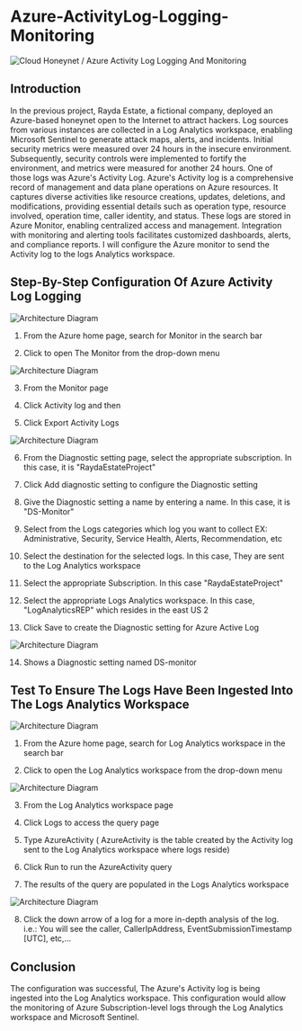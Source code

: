 # Azure-ActivityLog-Logging-Monitoring

![Cloud Honeynet / Azure Activity Log Logging And Monitoring](https://i.imgur.com/vYEyapb.jpg)

## Introduction

In the previous project, Rayda Estate, a fictional company, deployed an Azure-based honeynet open to the Internet to attract  hackers. Log sources from various instances are collected in a Log Analytics workspace, enabling Microsoft Sentinel to generate attack maps, alerts, and incidents. Initial security metrics were measured over 24 hours in the insecure environment. Subsequently, security controls were implemented to fortify the environment, and metrics were measured for another 24 hours. One of those logs was Azure's Activity Log.
Azure's Activity log is a comprehensive record of management and data plane operations on Azure resources. It captures diverse activities like resource creations, updates, deletions, and modifications, providing essential details such as operation type, resource involved, operation time, caller identity, and status. These logs are stored in Azure Monitor, enabling centralized access and management. Integration with monitoring and alerting tools facilitates customized dashboards, alerts, and compliance reports. I will configure the Azure monitor to send the Activity log to the logs Analytics workspace. 

## Step-By-Step Configuration Of Azure Activity Log Logging

![Architecture Diagram](https://i.imgur.com/rXoG07d.jpg)

1. From the Azure home page, search for Monitor in the search bar

2. Click to open The Monitor from the drop-down menu

![Architecture Diagram](https://i.imgur.com/SBpcXUH.jpg)

3. From the Monitor page

4. Click Activity log and then

5. Click Export Activity Logs

![Architecture Diagram](https://i.imgur.com/yGowO5L.jpg)

6. From the Diagnostic setting page, select the appropriate subscription. In this case, it is "RaydaEstateProject" 

7. Click Add diagnostic setting to configure the Diagnostic setting

8. Give the Diagnostic setting a name by entering a name. In this case, it is "DS-Monitor"

9. Select from the Logs categories which log you want to collect
  EX: Administrative, Security, Service Health, Alerts, Recommendation, etc

10. Select the destination for the selected logs. In this case, They are sent to the Log Analytics workspace

11. Select the appropriate Subscription. In this case "RaydaEstateProject"

12. Select the appropriate Logs Analytics workspace. In this case, "LogAnalyticsREP" which resides in the east US 2

13. Click Save to create the Diagnostic setting for Azure Active Log

![Architecture Diagram](https://i.imgur.com/p3Ykccq.jpg)

14. Shows a Diagnostic setting named DS-monitor
    
## Test To Ensure The Logs Have Been Ingested Into The Logs Analytics Workspace

![Architecture Diagram](https://i.imgur.com/DpfQEML.jpg)

1. From the Azure home page, search for Log Analytics workspace in the search bar

2. Click to open the Log Analytics workspace from the drop-down menu

![Architecture Diagram](https://i.imgur.com/2xPJVxg.jpg)

3. From the Log Analytics workspace page

4. Click Logs to access the query page 

5. Type AzureActivity ( AzureActivity is the table created by the Activity log sent to the Log Analytics workspace where logs reside)

6. Click Run to run the AzureActivity query 

7. The results of the query are populated in the Logs Analytics workspace 

![Architecture Diagram](https://i.imgur.com/su9h1Jc.jpg)

8. Click the down arrow of a log for a more in-depth analysis of the log. i.e.: You will see the caller, CallerIpAddress, EventSubmissionTimestamp [UTC], etc,...

## Conclusion
The configuration was successful, The Azure's Activity log is being ingested into the Log Analytics workspace. This configuration would allow the monitoring of Azure Subscription-level logs through the Log Analytics workspace and Microsoft Sentinel. 
